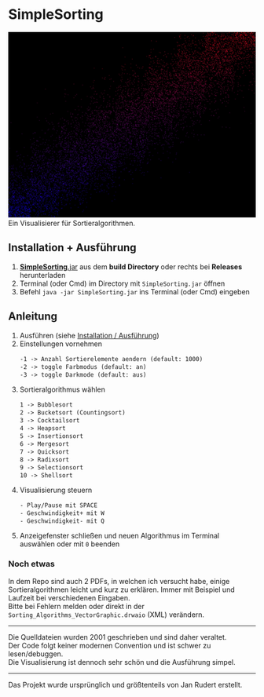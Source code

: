 # SimpleSorting
![Demo GIF could not load, download the program to run it by yourself](demo.gif)  
Ein Visualisierer für Sortieralgorithmen.

## Installation + Ausführung
1. [**SimpleSorting**.jar](https://github.com/DustinScharf/SimpleSorting/releases/download/v1.11/SimpleSorting.jar "Click here to download SimpleSorting") aus dem **build Directory** oder rechts bei **Releases** herunterladen
2. Terminal (oder Cmd) im Directory mit `SimpleSorting.jar` öffnen
3. Befehl `java -jar SimpleSorting.jar` ins Terminal (oder Cmd) eingeben

## Anleitung
1. Ausführen (siehe [Installation / Ausführung](#Installation--Ausführung))
2. Einstellungen vornehmen
   ```
   -1 -> Anzahl Sortierelemente aendern (default: 1000)
   -2 -> toggle Farbmodus (default: an)
   -3 -> toggle Darkmode (default: aus)
   ```
3. Sortieralgorithmus wählen
   ```
   1 -> Bubblesort
   2 -> Bucketsort (Countingsort)
   3 -> Cocktailsort
   4 -> Heapsort
   5 -> Insertionsort
   6 -> Mergesort
   7 -> Quicksort
   8 -> Radixsort
   9 -> Selectionsort
   10 -> Shellsort
   ```
4. Visualisierung steuern
   ```
   - Play/Pause mit SPACE
   - Geschwindigkeit+ mit W
   - Geschwindigkeit- mit Q
   ```
5. Anzeigefenster schließen und neuen Algorithmus im Terminal auswählen oder mit `0` beenden

### Noch etwas
In dem Repo sind auch 2 PDFs, in welchen ich versucht habe,
einige Sortieralgorithmen leicht und kurz zu erklären.
Immer mit Beispiel und Laufzeit bei verschiedenen Eingaben.<br>
Bitte bei Fehlern melden oder direkt in der ``Sorting_Algorithms_VectorGraphic.drwaio`` (XML) verändern.

<hr>
Die Quelldateien wurden 2001 geschrieben und sind daher veraltet.<br>
Der Code folgt keiner modernen Convention und ist schwer zu lesen/debuggen.<br>
Die Visualisierung ist dennoch sehr schön und die Ausführung simpel.
<hr>
Das Projekt wurde ursprünglich und größtenteils von Jan Rudert erstellt.
